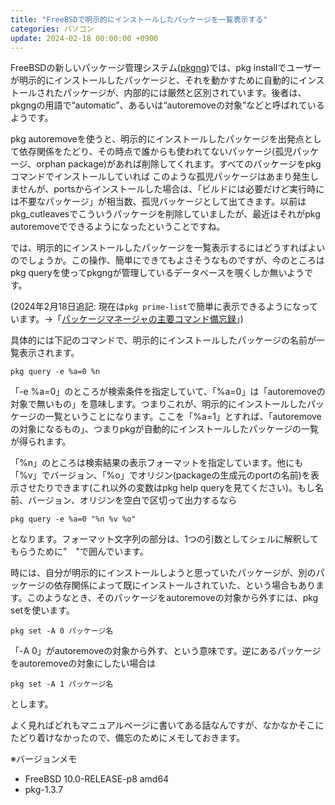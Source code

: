 ```yaml
---
title: "FreeBSDで明示的にインストールしたパッケージを一覧表示する"
categories: パソコン
update: 2024-02-18 00:00:00 +0900
---
```


FreeBSDの新しいパッケージ管理システム([pkgng](https://www.freebsd.org/doc/ja_JP.eucJP/books/handbook/pkgng-intro.html))では、pkg installでユーザーが明示的にインストールしたパッケージと、それを動かすために自動的にインストールされたパッケージが、内部的には厳然と区別されています。後者は、pkgngの用語で“automatic”、あるいは“autoremoveの対象”などと呼ばれているようです。

pkg autoremoveを使うと、明示的にインストールしたパッケージを出発点として依存関係をたどり、その時点で誰からも使われてないパッケージ(孤児パッケージ、orphan package)があれば削除してくれます。すべてのパッケージをpkgコマンドでインストールしていれば このような孤児パッケージはあまり発生しませんが、portsからインストールした場合は、「ビルドには必要だけど実行時には不要なパッケージ」が相当数、孤児バッケージとして出てきます。以前はpkg_cutleavesでこういうパッケージを削除していましたが、最近はそれがpkg autoremoveでできるようになったということですね。

では、明示的にインストールしたパッケージを一覧表示するにはどうすればよいのでしょうか。この操作、簡単にできてもよさそうなものですが、今のところはpkg queryを使ってpkgngが管理しているデータベースを覗くしか無いようです。

(2024年2月18日追記: 現在は`pkg prime-list`で簡単に表示できるようになっています。→「[パッケージマネージャの主要コマンド備忘録](20210505.html#明示的にインストールしたパッケージ一覧依存で入ったやつは除外)」)

具体的には下記のコマンドで、明示的にインストールしたパッケージの名前が一覧表示されます。

```shell
pkg query -e %a=0 %n
```

「-e %a=0」のところが検索条件を指定していて、「%a=0」は「autoremoveの対象で無いもの」を意味します。つまりこれが、明示的にインストールしたパッケージの一覧ということになります。ここを「%a=1」とすれば、「autoremoveの対象になるもの」、つまりpkgが自動的にインストールしたパッケージの一覧が得られます。

「%n」のところは検索結果の表示フォーマットを指定しています。他にも「%v」でバージョン、「%o」でオリジン(packageの生成元のportの名前)を表示させたりできます(これ以外の変数はpkg help queryを見てください)。もし名前、バージョン、オリジンを空白で区切って出力するなら

```shell
pkg query -e %a=0 "%n %v %o"
```

となります。フォーマット文字列の部分は、1つの引数としてシェルに解釈してもらうために"　"で囲んでいます。

時には、自分が明示的にインストールしようと思っていたパッケージが、別のパッケージの依存関係によって既にインストールされていた、という場合もあります。このようなとき、そのパッケージをautoremoveの対象から外すには、pkg setを使います。

```shell
pkg set -A 0 パッケージ名
```

「-A 0」がautoremoveの対象から外す、という意味です。逆にあるパッケージをautoremoveの対象にしたい場合は

```shell
pkg set -A 1 パッケージ名
```

とします。

よく見ればどれもマニュアルページに書いてある話なんですが、なかなかそこにたどり着けなかったので、備忘のためにメモしておきます。

※バージョンメモ

- FreeBSD 10.0-RELEASE-p8 amd64
- pkg-1.3.7
